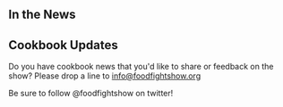 ## In the News


## Cookbook Updates


Do you have cookbook news that you'd like to share or feedback on the show?  Please drop a line to info@foodfightshow.org

Be sure to follow @foodfightshow on twitter!
